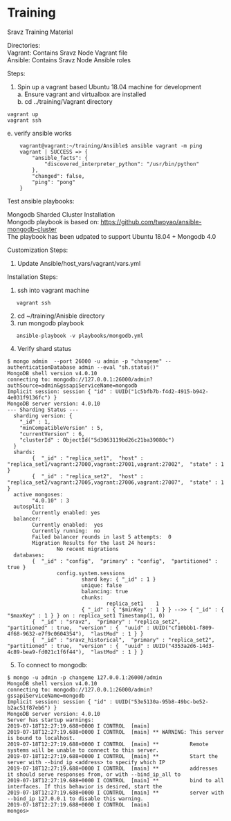 # Training
Sravz Training Material

Directories:<br/>
Vagrant: Contains Sravz Node Vagrant file<br/>
Ansible: Contains Sravz Node Ansible roles

Steps:
1) Spin up a vagrant based Ubuntu 18.04 machine for development<br/>
a. Ensure vagrant and virtualbox are installed<br/>
b. cd ../training/Vagrant directory<br/>
```
vagrant up
vagrant ssh
```
e. verify ansible works<br/>
```
    vagrant@vagrant:~/training/Ansible$ ansible vagrant -m ping
    vagrant | SUCCESS => {
        "ansible_facts": {
            "discovered_interpreter_python": "/usr/bin/python"
        },
        "changed": false,
        "ping": "pong"
    }
```

Test ansible playbooks:<br/>

Mongodb Sharded Cluster Installation<br/>
Mongodb playbook is based on: https://github.com/twoyao/ansible-mongodb-cluster<br/>
The playbook has been udpated to support Ubuntu 18.04 + Mongodb 4.0<br/>

Customization Steps:
1) Update Ansible/host_vars/vagrant/vars.yml

Installation Steps:<br/>
1) ssh into vagrant machine<br/>
```
   vagrant ssh
```
2) cd ~/training/Anisble directory
3) run mongodb playbook<br/>
```
   ansible-playbook -v playbooks/mongodb.yml
```

4) Verify shard status
```
$ mongo admin  --port 26000 -u admin -p "changeme" --authenticationDatabase admin --eval "sh.status()"
MongoDB shell version v4.0.10
connecting to: mongodb://127.0.0.1:26000/admin?authSource=admin&gssapiServiceName=mongodb
Implicit session: session { "id" : UUID("1c5bfb7b-f4d2-4915-b942-4e031f9136fc") }
MongoDB server version: 4.0.10
--- Sharding Status ---
  sharding version: {
  	"_id" : 1,
  	"minCompatibleVersion" : 5,
  	"currentVersion" : 6,
  	"clusterId" : ObjectId("5d3063119bd26c21ba39080c")
  }
  shards:
        {  "_id" : "replica_set1",  "host" : "replica_set1/vagrant:27000,vagrant:27001,vagrant:27002",  "state" : 1 }
        {  "_id" : "replica_set2",  "host" : "replica_set2/vagrant:27005,vagrant:27006,vagrant:27007",  "state" : 1 }
  active mongoses:
        "4.0.10" : 3
  autosplit:
        Currently enabled: yes
  balancer:
        Currently enabled:  yes
        Currently running:  no
        Failed balancer rounds in last 5 attempts:  0
        Migration Results for the last 24 hours:
                No recent migrations
  databases:
        {  "_id" : "config",  "primary" : "config",  "partitioned" : true }
                config.system.sessions
                        shard key: { "_id" : 1 }
                        unique: false
                        balancing: true
                        chunks:
                                replica_set1	1
                        { "_id" : { "$minKey" : 1 } } -->> { "_id" : { "$maxKey" : 1 } } on : replica_set1 Timestamp(1, 0)
        {  "_id" : "sravz",  "primary" : "replica_set2",  "partitioned" : true,  "version" : {  "uuid" : UUID("cf10bbb1-f809-4f68-9632-e7f9c0604354"),  "lastMod" : 1 } }
        {  "_id" : "sravz_historical",  "primary" : "replica_set2",  "partitioned" : true,  "version" : {  "uuid" : UUID("4353a2d6-14d3-4c89-bea9-fd021c1f6f44"),  "lastMod" : 1 } }
```
5) To connect to mongodb:
```
$ mongo -u admin -p changeme 127.0.0.1:26000/admin
MongoDB shell version v4.0.10
connecting to: mongodb://127.0.0.1:26000/admin?gssapiServiceName=mongodb
Implicit session: session { "id" : UUID("53e5130a-95b8-49bc-be52-b2ac51f87eb6") }
MongoDB server version: 4.0.10
Server has startup warnings:
2019-07-18T12:27:19.688+0000 I CONTROL  [main]
2019-07-18T12:27:19.688+0000 I CONTROL  [main] ** WARNING: This server is bound to localhost.
2019-07-18T12:27:19.688+0000 I CONTROL  [main] **          Remote systems will be unable to connect to this server.
2019-07-18T12:27:19.688+0000 I CONTROL  [main] **          Start the server with --bind_ip <address> to specify which IP
2019-07-18T12:27:19.688+0000 I CONTROL  [main] **          addresses it should serve responses from, or with --bind_ip_all to
2019-07-18T12:27:19.688+0000 I CONTROL  [main] **          bind to all interfaces. If this behavior is desired, start the
2019-07-18T12:27:19.688+0000 I CONTROL  [main] **          server with --bind_ip 127.0.0.1 to disable this warning.
2019-07-18T12:27:19.688+0000 I CONTROL  [main]
mongos>
```